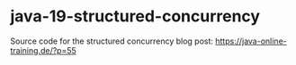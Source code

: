 # java-19-structured-concurrency

Source code for the structured concurrency blog post: https://java-online-training.de/?p=55
